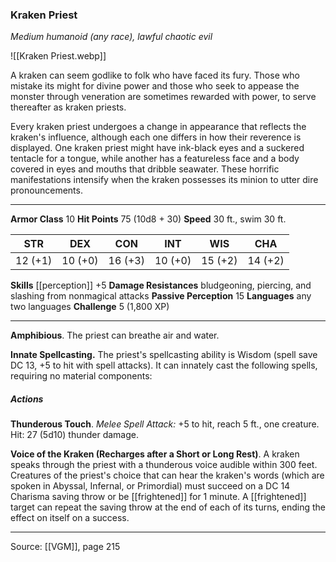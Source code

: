 ### Kraken Priest
_Medium humanoid (any race), lawful chaotic evil_

![[Kraken Priest.webp]]

A kraken can seem godlike to folk who have faced its fury. Those who mistake its might for divine power and those who seek to appease the monster through veneration are sometimes rewarded with power, to serve thereafter as kraken priests.

Every kraken priest undergoes a change in appearance that reflects the kraken's influence, although each one differs in how their reverence is displayed. One kraken priest might have ink-black eyes and a suckered tentacle for a tongue, while another has a featureless face and a body covered in eyes and mouths that dribble seawater. These horrific manifestations intensify when the kraken possesses its minion to utter dire pronouncements.



---

**Armor Class** 10
**Hit Points** 75 (10d8 + 30)
**Speed** 30 ft., swim 30 ft.

| STR     | DEX     | CON     | INT     | WIS     | CHA     |
|---------|---------|---------|---------|---------|---------|
| 12 (+1) | 10 (+0) | 16 (+3) | 10 (+0) | 15 (+2) | 14 (+2) |

**Skills** [[perception]] +5
**Damage Resistances** bludgeoning, piercing, and slashing from nonmagical attacks
**Passive Perception** 15
**Languages** any two languages
**Challenge** 5 (1,800 XP)

---

**Amphibious**. The priest can breathe air and water.

**Innate Spellcasting.** The priest's spellcasting ability is Wisdom (spell save DC 13, +5 to hit with spell attacks). It can innately cast the following spells, requiring no material components:

##### Actions
**Thunderous Touch**. _Melee Spell Attack:_ +5 to hit, reach 5 ft., one creature. Hit: 27 (5d10) thunder damage.

**Voice of the Kraken (Recharges after a Short or Long Rest)**. A kraken speaks through the priest with a thunderous voice audible within 300 feet. Creatures of the priest's choice that can hear the kraken's words (which are spoken in Abyssal, Infernal, or Primordial) must succeed on a DC 14 Charisma saving throw or be [[frightened]] for 1 minute. A [[frightened]] target can repeat the saving throw at the end of each of its turns, ending the effect on itself on a success.


---

Source: [[VGM]], page 215